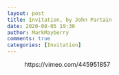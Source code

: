 ```yaml
---
layout: post
title: Invitation, by John Partain
date: 2020-08-05 19:30
author: MarkMayberry
comments: true
categories: [Invitation]
---
```

<!-- wp:core-embed/vimeo {"url":"https://vimeo.com/445951857","type":"video","providerNameSlug":"vimeo","className":"wp-embed-aspect-4-3 wp-has-aspect-ratio"} -->
<figure class="wp-block-embed-vimeo wp-block-embed is-type-video is-provider-vimeo wp-embed-aspect-4-3 wp-has-aspect-ratio"><div class="wp-block-embed__wrapper">
https://vimeo.com/445951857
</div></figure>
<!-- /wp:core-embed/vimeo -->
